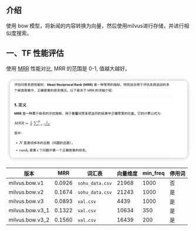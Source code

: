 ## 介绍
使用 bow 模型，将新闻的内容转换为向量，然后使用milvus进行存储，并进行相似度搜索。

## 一、TF 性能评估
使用 [MRR](https://en.wikipedia.org/wiki/Mean_reciprocal_rank) 性能对比, MRR 的范围是 0-1, 值越大越好。

![MRR](./screenshots/mrr.png)

| 版本 | MRR | 词汇表 | 向量维度 | min_freq | 停用词 |
| --- | --- | --- | --- | --- | --- |
| milvus.bow.v1 | 0.0926 | `sohu_data.csv` | 21968 | 1000 | 否 |
| milvus.bow.v2 | 0.1674 | `sohu_data.csv` | 21243 | 1000 | 是 |
| milvus.bow.v3 | 0.0893 | `val.csv` | 4439 | 1000 | 是 |
| milvus.bow.v3_1 | 0.1322 | `val.csv` | 10634 | 350 | 是 |
| milvus.bow.v3_2 | 0.1560 | `val.csv` | 16439 | 200 | 是 |
